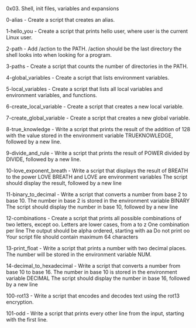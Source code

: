 0x03. Shell, init files, variables and expansions

0-alias - Create a script that creates an alias.



1-hello_you - Create a script that prints hello user, where user is the current Linux user.



2-path - Add /action to the PATH. /action should be the last directory the shell looks into when looking for a program.



3-paths - Create a script that counts the number of directories in the PATH.



4-global_variables - Create a script that lists environment variables.



5-local_variables - Create a script that lists all local variables and environment variables, and functions.



6-create_local_variable - Create a script that creates a new local variable.



7-create_global_variable - Create a script that creates a new global variable.



8-true_knowledge - Write a script that prints the result of the addition of 128 with the value stored in the environment variable TRUEKNOWLEDGE, followed by a new line.



9-divide_and_rule - Write a script that prints the result of POWER divided by DIVIDE, followed by a new line.



10-love_exponent_breath - Write a script that displays the result of BREATH to the power LOVE BREATH and LOVE are environment variables The script should display the result, followed by a new line



11-binary_to_decimal - Write a script that converts a number from base 2 to base 10. The number in base 2 is stored in the environment variable BINARY The script should display the number in base 10, followed by a new line



12-combinations - Create a script that prints all possible combinations of two letters, except oo. Letters are lower cases, from a to z One combination per line The output should be alpha ordered, starting with aa Do not print oo Your script file should contain maximum 64 characters



13-print_float - Write a script that prints a number with two decimal places. The number will be stored in the environment variable NUM.



14-decimal_to_hexadecimal - Write a script that converts a number from base 10 to base 16. The number in base 10 is stored in the environment variable DECIMAL The script should display the number in base 16, followed by a new line



100-rot13 - Write a script that encodes and decodes text using the rot13 encryption.



101-odd - Write a script that prints every other line from the input, starting with the first line.